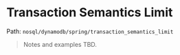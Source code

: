 # Transaction Semantics Limit

Path: `nosql/dynamodb/spring/transaction_semantics_limit`

> Notes and examples TBD.
